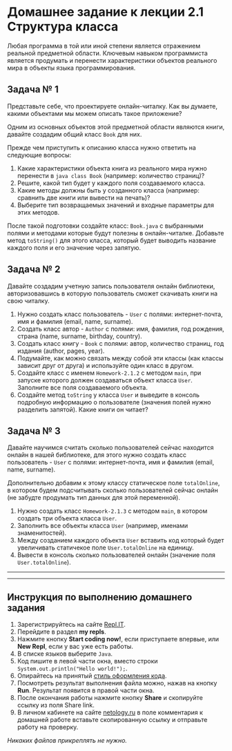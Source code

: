 # Домашнее задание к лекции 2.1 Структура класса

Любая программа в той или иной степени является отражением реальной предметной области. Ключевым навыком программиста является продумать и перенести характеристики объектов реального мира в объекты языка программирования. 

## Задача № 1

Представьте себе, что проектируете онлайн-читалку. Как вы думаете, какими объектами мы можем описать такое приложение? 

Одним из основных объектов этой предметной области являются книги, давайте создадим общий класс `Book` для них.

Прежде чем приступить к описанию класса нужно ответить на следующие вопросы:
1. Какие характеристики объекта книга из реального мира нужно перенести в `java class Book` (например: количество страниц)?
2. Решите, какой тип будет у каждого поля создаваемого класса.
3. Какие методы должны быть у созданного класса (например: сравнить две книги или вывести на печать)?
4. Выберите тип возвращаемых значений и входные параметры для этих методов.

После такой подготовки создайте класс: `Book.java` с выбранными полями и методами которые будут полезны в онлайн-читалке. Добавьте метод `toString()` для этого класса, который будет выводить название каждого поля и его значение через запятую.

## Задача № 2

Давайте создадим учетную запись пользователя онлайн библиотеки, авторизовавшись в которую пользователь сможет скачивать книги на свою читалку. 

1. Нужно создать класс пользователь - `User` с полями: интернет-почта, имя и фамилия (email, name, surname).
2. Создать класс автор - `Author` c полями:  имя, фамилия, год рождения, страна (name, surname, birthday, country).
3. Создать класс книгу - `Book` с полями: автор, количество страниц, год издания (author, pages, year).
4. Подумайте, как можно связать между собой эти классы (как классы зависит друг от друга) и используйте один класс в другом.
5. Создайте класс с именем `Homework-2.1.2` с методом `main`, при запуске которого должен создаваться объект класса `User`. Заполните все поля создаваемого объекта.
6. Создайте метод `toString` у класса `User` и выведите в консоль подробную информацию о пользователе (значения полей нужно разделить запятой). Какие книги он читает?

## Задача № 3

Давайте научимся считать сколько пользователей сейчас находится онлайн в нашей библиотеке, для этого нужно создать класс пользователь - `User` с полями: интернет-почта, имя и фамилия (email, name, surname).

Дополнительно добавим к этому классу статическое поле `totalOnline`, в котором будем подсчитывать сколько пользователей сейчас онлайн (не забудте продумать тип данных для этой переменной).
1. Нужно создать класс `Homework-2.1.3` с методом `main`, в котором создать три объекта класса `User`.
2. Заполнить все объекты класса `User` (например, именами знаменитостей).
3. Между созданием каждого объекта `User` вставить код который будет увеличивать статичекое поле `User.totalOnline` на единицу.
4. Вывести в консоль сколько пользователей онлайн (значение поля `User.totalOnline`).

---

***

## Инструкция по выполнению домашнего задания

1. Зарегистрируйтесь на сайте [Repl.IT](http://repl.it/).
2. Перейдите в раздел **my repls**.
3. Нажмите кнопку **Start coding now!**, если приступаете впервые, или **New Repl**, если у вас уже есть работы.
4. В списке языков выберите `Java`.
5. Код пишите в левой части окна, вместо строки `System.out.println("Hello world!");`.
6. Опирайтесь на принятый [стиль оформления кода](https://github.com/netology-code/codestyle/blob/master/java/README.md).
7. Посмотреть результат выполнения файла можно, нажав на кнопку **Run**. Результат появится в правой части окна.
8. После окончания работы нажмите кнопку **Share** и скопируйте ссылку из поля Share link.
9. В личном кабинете на сайте [netology.ru](http://netology.ru/) в поле комментария к домашней работе вставьте скопированную ссылку и отправьте работу на проверку.

*Никаких файлов прикреплять не нужно.*
